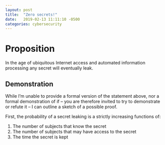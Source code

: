 ```yaml
---
layout: post
title:  "Zero secrets!"
date:   2019-02-13 11:11:10 -0500
categories: cybersecurity
---
```

Proposition
===========
In the age of ubiquitous Internet access and automated information processing any secret will eventually leak.

Demonstration
-------------
While I’m unable to provide a formal version of the statement above, nor a formal demonstration of if – you are therefore invited to try to demonstrate or refute it – I can outline a sketch of a possible proof.

First, the probability of a secret leaking is a strictly increasing functions of:
1.	The number of subjects that know the secret
2.	The number of subjects that may have access to the secret
3.	The time the secret is kept
